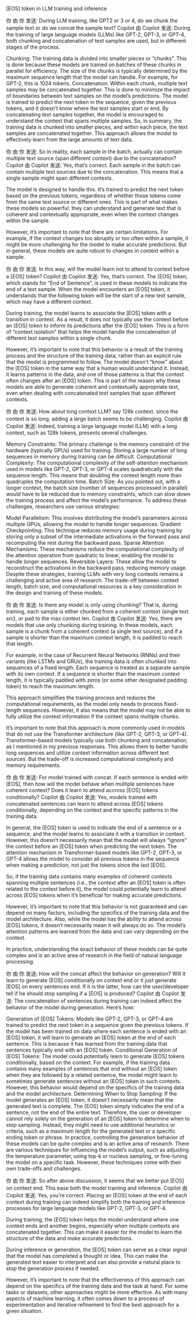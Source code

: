 [EOS] token in LLM training and inference

你
由 你 发送:
During LLM training, like GPT2 or 3 or 4, do we chunk the sample text or do we concat the sample text?
Copilot
由 Copilot 发送:
During the training of large language models (LLMs) like GPT-2, GPT-3, or GPT-4, both chunking and concatenation of text samples are used, but in different stages of the process.

Chunking: The training data is divided into smaller pieces or “chunks”. This is done because these models are trained on batches of these chunks in parallel for efficiency. The size of the chunks is typically determined by the maximum sequence length that the model can handle. For example, for GPT-2, this is 1024 tokens.
Concatenation: Within each chunk, multiple text samples may be concatenated together. This is done to minimize the impact of boundaries between text samples on the model’s predictions. The model is trained to predict the next token in the sequence, given the previous tokens, and it doesn’t know where the text samples start or end. By concatenating text samples together, the model is encouraged to understand the context that spans multiple samples.
So, in summary, the training data is chunked into smaller pieces, and within each piece, the text samples are concatenated together. This approach allows the model to effectively learn from the large amounts of text data.

你
由 你 发送:
So in reality, each sample in the batch, actually can contain multiple text source (span different context) due to the concatenation?
Copilot
由 Copilot 发送:
Yes, that’s correct. Each sample in the batch can contain multiple text sources due to the concatenation. This means that a single sample might span different contexts.

The model is designed to handle this. It’s trained to predict the next token based on the previous tokens, regardless of whether those tokens come from the same text source or different ones. This is part of what makes these models so powerful: they can understand and generate text that is coherent and contextually appropriate, even when the context changes within the sample.

However, it’s important to note that there are certain limitations. For example, if the context changes too abruptly or too often within a sample, it might be more challenging for the model to make accurate predictions. But in general, these models are quite robust to changes in context within a sample.

你
由 你 发送:
In this way, will the model learn not to attend to context before a [EOS]  token?
Copilot
由 Copilot 发送:
Yes, that’s correct. The [EOS] token, which stands for “End of Sentence”, is used in these models to indicate the end of a text sample. When the model encounters an [EOS] token, it understands that the following token will be the start of a new text sample, which may have a different context.

During training, the model learns to associate the [EOS] token with a transition in context. As a result, it does not typically use the context before an [EOS] token to inform its predictions after the [EOS] token. This is a form of “context isolation” that helps the model handle the concatenation of different text samples within a single chunk.

However, it’s important to note that this behavior is a result of the training process and the structure of the training data, rather than an explicit rule that the model is programmed to follow. The model doesn’t “know” about the [EOS] token in the same way that a human would understand it. Instead, it learns patterns in the data, and one of those patterns is that the context often changes after an [EOS] token. This is part of the reason why these models are able to generate coherent and contextually appropriate text, even when dealing with concatenated text samples that span different contexts.

你
由 你 发送:
How about long context LLM? say 128k context. since the context is so long, adding a large batch seems to be challenging.
Copilot
由 Copilot 发送:
Indeed, training a large language model (LLM) with a long context, such as 128k tokens, presents several challenges.

Memory Constraints: The primary challenge is the memory constraint of the hardware (typically GPUs) used for training. Storing a large number of long sequences in memory during training can be difficult.
Computational Complexity: The computational complexity of the self-attention mechanism used in models like GPT-2, GPT-3, or GPT-4 scales quadratically with the sequence length. This means that doubling the context length more than quadruples the computation time.
Batch Size: As you pointed out, with a longer context, the batch size (number of sequences processed in parallel) would have to be reduced due to memory constraints, which can slow down the training process and affect the model’s performance.
To address these challenges, researchers use various strategies:

Model Parallelism: This involves distributing the model’s parameters across multiple GPUs, allowing the model to handle longer sequences.
Gradient Checkpointing: This technique reduces memory usage during training by storing only a subset of the intermediate activations in the forward pass and recomputing the rest during the backward pass.
Sparse Attention Mechanisms: These mechanisms reduce the computational complexity of the attention operation from quadratic to linear, enabling the model to handle longer sequences.
Reversible Layers: These allow the model to reconstruct the activations in the backward pass, reducing memory usage.
Despite these strategies, training LLMs with very long contexts remains a challenging and active area of research. The trade-off between context length, batch size, and computational resources is a key consideration in the design and training of these models.

你
由 你 发送:
Is there any model is only using chunking? That is, during training, each sample is either chunked from a coherent context (single text src), or pad to the max context len.
Copilot
由 Copilot 发送:
Yes, there are models that use only chunking during training. In these models, each sample is a chunk from a coherent context (a single text source), and if a sample is shorter than the maximum context length, it is padded to reach that length.

For example, in the case of Recurrent Neural Networks (RNNs) and their variants (like LSTMs and GRUs), the training data is often chunked into sequences of a fixed length. Each sequence is treated as a separate sample with its own context. If a sequence is shorter than the maximum context length, it is typically padded with zeros (or some other designated padding token) to reach the maximum length.

This approach simplifies the training process and reduces the computational requirements, as the model only needs to process fixed-length sequences. However, it also means that the model may not be able to fully utilize the context information if the context spans multiple chunks.

It’s important to note that this approach is more commonly used in models that do not use the Transformer architecture (like GPT-2, GPT-3, or GPT-4). Transformer-based models typically use both chunking and concatenation, as I mentioned in my previous responses. This allows them to better handle long sequences and utilize context information across different text sources. But the trade-off is increased computational complexity and memory requirements.

你
由 你 发送:
For model trained with concat. If each sentence is ended with [EOS], then how will the model behave when multiple sentences have coherent context? Does it learn to attend accross [EOS] tokens conditionally?
Copilot
由 Copilot 发送:
Yes, models trained with concatenated sentences can learn to attend across [EOS] tokens conditionally, depending on the context and the specific patterns in the training data.

In general, the [EOS] token is used to indicate the end of a sentence or a sequence, and the model learns to associate it with a transition in context. However, this doesn’t necessarily mean that the model will always “ignore” the context before an [EOS] token when predicting the next token. The attention mechanism in Transformer-based models like GPT-2, GPT-3, or GPT-4 allows the model to consider all previous tokens in the sequence when making a prediction, not just the tokens since the last [EOS].

So, if the training data contains many examples of coherent contexts spanning multiple sentences (i.e., the context after an [EOS] token is often related to the context before it), the model could potentially learn to attend across [EOS] tokens when it’s beneficial for making accurate predictions.

However, it’s important to note that this behavior is not guaranteed and can depend on many factors, including the specifics of the training data and the model architecture. Also, while the model has the ability to attend across [EOS] tokens, it doesn’t necessarily mean it will always do so. The model’s attention patterns are learned from the data and can vary depending on the context.

In practice, understanding the exact behavior of these models can be quite complex and is an active area of research in the field of natural language processing.

你
由 你 发送:
How will the concat affect the behavior on generation? Will it learn to generate [EOS] conditionally on context end or it just generate [EOS] on every sentences end. If it is the latter, how can the user/developer tell if he should stop sampling if a [EOS] is produced?
Copilot
由 Copilot 发送:
The concatenation of sentences during training can indeed affect the behavior of the model during generation. Here’s how:

Generation of [EOS] Tokens: Models like GPT-2, GPT-3, or GPT-4 are trained to predict the next token in a sequence given the previous tokens. If the model has been trained on data where each sentence is ended with an [EOS] token, it will learn to generate an [EOS] token at the end of each sentence. This is because it has learned from the training data that sentences typically end with an [EOS] token.
Conditional Generation of [EOS] Tokens: The model could potentially learn to generate [EOS] tokens conditionally, based on the context. For example, if the training data contains many examples of sentences that end without an [EOS] token when they are followed by a related sentence, the model might learn to sometimes generate sentences without an [EOS] token in such contexts. However, this behavior would depend on the specifics of the training data and the model architecture.
Determining When to Stop Sampling: If the model generates an [EOS] token, it doesn’t necessarily mean that the generated text is complete. The [EOS] token simply indicates the end of a sentence, not the end of the entire text. Therefore, the user or developer cannot rely solely on the generation of an [EOS] token to determine when to stop sampling. Instead, they might need to use additional heuristics or criteria, such as a maximum length for the generated text or a specific ending token or phrase.
In practice, controlling the generation behavior of these models can be quite complex and is an active area of research. There are various techniques for influencing the model’s output, such as adjusting the temperature parameter, using top-k or nucleus sampling, or fine-tuning the model on a specific task. However, these techniques come with their own trade-offs and challenges.

你
由 你 发送:
So after above discussion, it seems that we better put [EOS] on context end. This ease both the model training and inference.
Copilot
由 Copilot 发送:
Yes, you’re correct. Placing an [EOS] token at the end of each context during training can indeed simplify both the training and inference processes for large language models like GPT-2, GPT-3, or GPT-4.

During training, the [EOS] token helps the model understand where one context ends and another begins, especially when multiple contexts are concatenated together. This can make it easier for the model to learn the structure of the data and make accurate predictions.

During inference or generation, the [EOS] token can serve as a clear signal that the model has completed a thought or idea. This can make the generated text easier to interpret and can also provide a natural place to stop the generation process if needed.

However, it’s important to note that the effectiveness of this approach can depend on the specifics of the training data and the task at hand. For some tasks or datasets, other approaches might be more effective. As with many aspects of machine learning, it often comes down to a process of experimentation and iterative refinement to find the best approach for a given situation.
